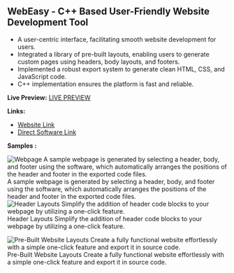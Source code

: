 ## WebEasy - C++ Based User-Friendly Website Development Tool

- A user-centric interface, facilitating smooth website development for users.
- Integrated a library of pre-built layouts, enabling users to generate custom pages using headers, body layouts, and footers.
- Implemented a robust export system to generate clean HTML, CSS, and JavaScript code.
- C++ implementation ensures the platform is fast and reliable.

**Live Preview:**
[LIVE PREVIEW](https://hiteshkumawatpro.github.io/WebEasy/)

**Links:**
- [Website Link](https://hiteshkumawatpro.github.io/WebEasy/)
- [Direct Software Link](https://drive.google.com/file/d/1iVgvS_ZmU4t2dbRrpR-RyLripyPP8bLg/view?usp=sharing)


**Samples :**

![Webpage
A sample webpage is generated by selecting a header, body, and footer using the software, which automatically arranges the positions of the header and footer in the exported code files.](https://hiteshkumawatpro.github.io/WebEasy/samples/preview1.png)
A sample webpage is generated by selecting a header, body, and footer using the software, which automatically arranges the positions of the header and footer in the exported code files.
![Header Layouts
Simplify the addition of header code blocks to your webpage by utilizing a one-click feature.](https://hiteshkumawatpro.github.io/WebEasy/samples/preview2.png)
Header Layouts
Simplify the addition of header code blocks to your webpage by utilizing a one-click feature.

![Pre-Built Website Layouts
Create a fully functional website effortlessly with a simple one-click feature and export it in source code.](https://hiteshkumawatpro.github.io/WebEasy/samples/preview3.png)
Pre-Built Website Layouts
Create a fully functional website effortlessly with a simple one-click feature and export it in source code.
